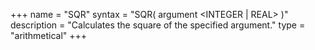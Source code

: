 +++
name = "SQR"
syntax = "SQR( argument &lt;INTEGER | REAL&gt; )"
description = "Calculates the square of the specified argument."
type = "arithmetical"
+++

